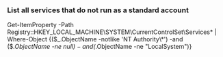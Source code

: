### List all services that do not run as a standard account
Get-ItemProperty -Path Registry::HKEY_LOCAL_MACHINE\SYSTEM\CurrentControlSet\Services\* | Where-Object {($_.ObjectName -notlike 'NT Authority\*') -and ($_.ObjectName -ne $null) -and ($_.ObjectName -ne "LocalSystem")}
